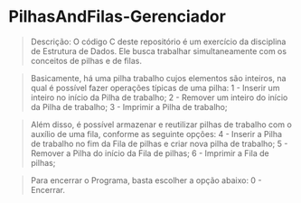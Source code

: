# PilhasAndFilas-Gerenciador

> Descrição: O código C deste repositório é um exercício da disciplina de Estrutura de Dados. Ele busca trabalhar simultaneamente com os conceitos de pilhas e de filas.

> Basicamente, há uma pilha trabalho cujos elementos são inteiros, na qual é possível fazer operações típicas de uma pilha:
1 - Inserir um inteiro no início da Pilha de trabalho;
2 - Remover um inteiro do início da Pilha de trabalho;
3 - Imprimir a Pilha de trabalho;

> Além disso, é possível armazenar e reutilizar pilhas de trabalho com o auxílio de uma fila, conforme as seguinte opções:
4 - Inserir a Pilha de trabalho no fim da Fila de pilhas e criar nova pilha de trabalho;
5 - Remover a Pilha do início da Fila de pilhas;
6 - Imprimir a Fila de pilhas;

> Para encerrar o Programa, basta escolher a opção abaixo:
0 - Encerrar.
